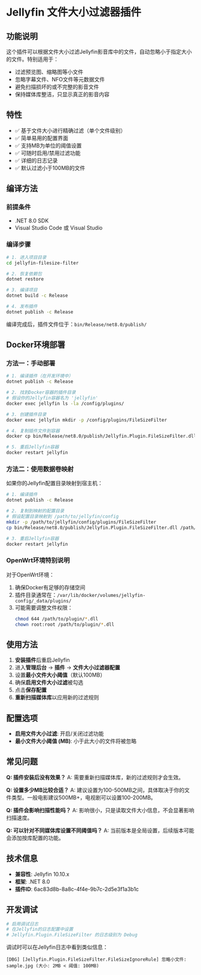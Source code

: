 # Jellyfin 文件大小过滤器插件

## 功能说明

这个插件可以根据文件大小过滤Jellyfin影音库中的文件，自动忽略小于指定大小的文件。特别适用于：

- 过滤预览图、缩略图等小文件
- 忽略字幕文件、NFO文件等元数据文件
- 避免扫描损坏的或不完整的影音文件
- 保持媒体库整洁，只显示真正的影音内容

## 特性

- ✅ 基于文件大小进行精确过滤（单个文件级别）
- ✅ 简单易用的配置界面
- ✅ 支持MB为单位的阈值设置
- ✅ 可随时启用/禁用过滤功能
- ✅ 详细的日志记录
- ✅ 默认过滤小于100MB的文件

## 编译方法

### 前提条件
- .NET 8.0 SDK
- Visual Studio Code 或 Visual Studio

### 编译步骤
```bash
# 1. 进入项目目录
cd jellyfin-filesize-filter

# 2. 恢复依赖包
dotnet restore

# 3. 编译项目
dotnet build -c Release

# 4. 发布插件
dotnet publish -c Release
```

编译完成后，插件文件位于：`bin/Release/net8.0/publish/`

## Docker环境部署

### 方法一：手动部署

```bash
# 1. 编译插件（在开发环境中）
dotnet publish -c Release

# 2. 找到Docker容器的插件目录
# 假设你的Jellyfin容器名为 'jellyfin'
docker exec jellyfin ls -la /config/plugins/

# 3. 创建插件目录
docker exec jellyfin mkdir -p /config/plugins/FileSizeFilter

# 4. 复制插件文件到容器
docker cp bin/Release/net8.0/publish/Jellyfin.Plugin.FileSizeFilter.dll jellyfin:/config/plugins/FileSizeFilter/

# 5. 重启Jellyfin容器
docker restart jellyfin
```

### 方法二：使用数据卷映射

如果你的Jellyfin配置目录映射到宿主机：

```bash
# 1. 编译插件
dotnet publish -c Release

# 2. 复制到映射的配置目录
# 假设配置目录映射到 /path/to/jellyfin/config
mkdir -p /path/to/jellyfin/config/plugins/FileSizeFilter
cp bin/Release/net8.0/publish/Jellyfin.Plugin.FileSizeFilter.dll /path/to/jellyfin/config/plugins/FileSizeFilter/

# 3. 重启Jellyfin容器
docker restart jellyfin
```

### OpenWrt环境特别说明

对于OpenWrt环境：

1. 确保Docker有足够的存储空间
2. 插件目录通常在：`/var/lib/docker/volumes/jellyfin-config/_data/plugins/`
3. 可能需要调整文件权限：
   ```bash
   chmod 644 /path/to/plugin/*.dll
   chown root:root /path/to/plugin/*.dll
   ```

## 使用方法

1. **安装插件**后重启Jellyfin
2. 进入**管理后台** → **插件** → **文件大小过滤器配置**
3. 设置**最小文件大小阈值**（默认100MB）
4. 确保**启用文件大小过滤**被勾选
5. 点击**保存配置**
6. **重新扫描媒体库**以应用新的过滤规则

## 配置选项

- **启用文件大小过滤**: 开启/关闭过滤功能
- **最小文件大小阈值 (MB)**: 小于此大小的文件将被忽略

## 常见问题

**Q: 插件安装后没有效果？**
A: 需要重新扫描媒体库，新的过滤规则才会生效。

**Q: 设置多少MB比较合适？**
A: 建议设置为100-500MB之间，具体取决于你的文件类型。一般电影建议500MB+，电视剧可以设置100-200MB。

**Q: 插件会影响扫描性能吗？**
A: 影响很小，只是读取文件大小信息，不会显著影响扫描速度。

**Q: 可以针对不同媒体库设置不同阈值吗？**
A: 当前版本是全局设置，后续版本可能会添加按库配置的功能。

## 技术信息

- **兼容性**: Jellyfin 10.10.x
- **框架**: .NET 8.0
- **插件ID**: 6ac83d8b-8a8c-4f4e-9b7c-2d5e3f1a3b1c

## 开发调试

```bash
# 启用调试日志
# 在Jellyfin的日志配置中设置
# Jellyfin.Plugin.FileSizeFilter 的日志级别为 Debug
```

调试时可以在Jellyfin日志中看到类似信息：
```
[DBG] [Jellyfin.Plugin.FileSizeFilter.FileSizeIgnoreRule] 忽略小文件: sample.jpg (大小: 2MB < 阈值: 100MB)
``` 